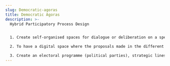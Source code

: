 ```yaml
---
slug: Democratic-agoras
title: Democratic Agoras
description: >-
  Hybrid Participatory Process Design


  1. Create self-organised spaces for dialogue or deliberation on a specific theme (chosen by the Agora organiser), in order to draw up joint and specific proposals.

  2. To have a digital space where the proposals made in the different Agoras can be collected and prioritised

  3. Create an electoral programme (political parties), strategic lines (organisations) or a set of political proposals resulting from the participatory process.
---
```

